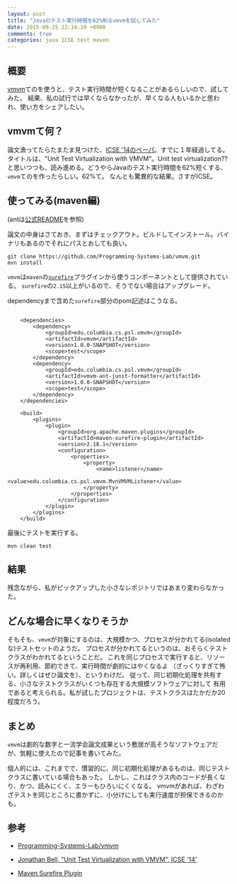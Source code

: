 ```yaml
---
layout: post
title: "Javaのテスト実行時間を62%削るvmvmを試してみた"
date: 2015-09-25 22:14:19 +0900
comments: true
categories: java ICSE test maven
---
```


## 概要
[vmvm](https://github.com/Programming-Systems-Lab/vmvm)てのを使うと、テスト実行時間が短くなることがあるらしいので、試してみた。
結果、私の試行では早くならなかったが、早くなる人もいるかと思われ、使い方をシェアしたい。

## vmvmて何？

論文漁ってたらたまたま見つけた、[ICSE '14のペーパ](http://jonbell.net/publications/vmvm)。すでに１年経過してる。タイトルは、"Unit Test Virtualization with VMVM"。Unit test virtualization??と思いつつも、読み進める。どうやらJavaのテスト実行時間を62%短くする、`vmvm`てのを作ったらしい。62%て。
なんとも驚異的な結果。さすがICSE。

## 使ってみる(maven編)

(antは[公式README](https://github.com/Programming-Systems-Lab/vmvm)を参照)

論文の中身はさておき、まずはチェックアウト。ビルドしてインストール。バイナリもあるのでそれにパスとおしても良い。
```
git clone https://github.com/Programming-Systems-Lab/vmvm.git
mvn install
```

`vmvm`は`maven`の[`surefire`](https://maven.apache.org/surefire/maven-surefire-plugin/)プラグインから使うコンポーネントとして提供されている。
`surefire`の`2.15`以上がいるので、そうでない場合はアップグレード。

dependencyまで含めた`surefire`部分のpom記述はこうなる。

```

    <dependencies>
        <dependency>
            <groupId>edu.columbia.cs.psl.vmvm</groupId>
            <artifactId>vmvm</artifactId>
            <version>1.0.0-SNAPSHOT</version>
            <scope>test</scope>
        </dependency>
        <dependency>
            <groupId>edu.columbia.cs.psl.vmvm</groupId>
            <artifactId>vmvm-ant-junit-formatter</artifactId>
            <version>1.0.0-SNAPSHOT</version>
            <scope>test</scope>
        </dependency>
    </dependencies>

    <build>
        <plugins>
            <plugin>
                <groupId>org.apache.maven.plugins</groupId>
                <artifactId>maven-surefire-plugin</artifactId>
                <version>2.18.1</version>
                <configuration>
                    <properties>
                        <property>
                            <name>listener</name>
                            <value>edu.columbia.cs.psl.vmvm.MvnVMVMListener</value>
                        </property>
                    </properties>
                </configuration>
            </plugin>
        </plugins>
    </build>

```

最後にテストを実行する。
```
mvn clean test
```


## 結果

残念ながら、私がピックアップした小さなレポジトリではあまり変わらなかった。

## どんな場合に早くなりそうか
そもそも、`vmvm`が対象にするのは、大規模かつ、プロセスが分かれてる(isolatedな)テストセットのようだ。
プロセスが分かれてるというのは、おそらくテストクラスがわかれてるということだ。
これを同じプロセスで実行すると、リソースが再利用、節約できて、実行時間が劇的にはやくなるよ
（ざっくりすぎて怖い。詳しくはぜひ論文を）、というわけだ。
従って、同じ初期化処理を共有する、小さなテストクラスがいくつも存在する大規模ソフトウェアに対して
有用であると考えられる。私が試したプロジェクトは、テストクラスはたかだか20程度だろう。

## まとめ
`vmvm`は劇的な数字と一流学会論文成果という敷居が高そうなソフトウェアだが、気軽に使えたので記事を書いてみた。

個人的には、これまでで、慣習的に、同じ初期化処理があるものは、同じテストクラスに書いている場合もあった。
しかし、これはクラス内のコードが長くなり、かつ、読みにくく、エラーもひろいにくくなる。
vmvmがあれば、わざわざテストを同じところに書かずに、小分けにしても実行速度が担保できるのかも。


## 参考

* [Programming-Systems-Lab/vmvm](https://github.com/Programming-Systems-Lab/vmvm)

* [Jonathan Bell, "Unit Test Virtualization with VMVM", ICSE '14'](http://jonbell.net/publications/vmvm)

* [Maven Surefire Plugin](https://maven.apache.org/surefire/maven-surefire-plugin/examples/junit.html)
